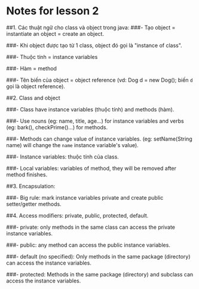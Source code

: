 # Notes for lesson 2

##1. Các thuật ngữ cho class và object trong java:
###- Tạo object = instantiate an object = create an object.

###- Khi object được tạo từ 1 class, object đó gọi là "instance of class".

###- Thuộc tính = instance variables

###- Hàm = method

###- Tên biến của object = object reference (vd: Dog d = new Dog(); biến ```d``` gọi là object reference).

##2. Class and object

###- Class have instance variables (thuộc tính) and methods (hàm).

###- Use nouns (eg: name, title, age...) for instance variables and verbs (eg: bark(), checkPrime()...) for methods.

###- Methods can change value of instance variables. (eg: setName(String name) will change the ```name``` instance variable's value).

###- Instance variables: thuộc tính của class.

###- Local variables: variables of method, they will be removed after method finishes.

##3. Encapsulation:

###- Big rule: mark instance variables private and create public setter/getter methods.

##4. Access modifiers: private, public, protected, default.

###- private: only methods in the same class can access the private instance variables.

###- public: any method can access the public instance variables.

###- default (no specified): Only methods in the same package (directory) can access the instance variables.

###- protected: Methods in the same package (directory) and subclass can access the instance variables.



